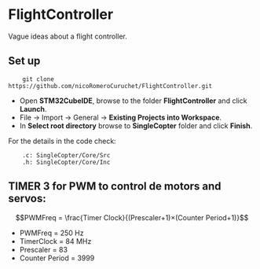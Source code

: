 # FlightController
Vague ideas about a flight controller.

## Set up
        git clone https://github.com/nicoRomeroCuruchet/FlightController.git

- Open **STM32CubeIDE**, browse to the folder **FlightController** and click **Launch**.
- File -> Import -> General -> **Existing Projects into Workspace**.
- In **Select root directory** browse to **SingleCopter** folder and click **Finish**.
        
For the details in the code check:

        .c: SingleCopter/Core/Src
        .h: SingleCopter/Core/Inc

## TIMER 3 for PWM to control de motors and servos:

$$PWMFreq = \frac{Timer Clock}{(Prescaler+1)×(Counter Period+1)}$$

- PWMFreq        = 250 Hz
- TimerClock     = 84 MHz
- Prescaler      = 83
- Counter Period = 3999
